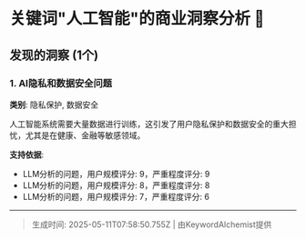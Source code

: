 # 关键词"人工智能"的商业洞察分析 🧪

## 发现的洞察 (1个)

### 1. AI隐私和数据安全问题

**类别**: 隐私保护, 数据安全

人工智能系统需要大量数据进行训练，这引发了用户隐私保护和数据安全的重大担忧，尤其是在健康、金融等敏感领域。

**支持依据**:

- LLM分析的问题，用户规模评分: 9，严重程度评分: 9
- LLM分析的问题，用户规模评分: 8，严重程度评分: 8
- LLM分析的问题，用户规模评分: 7，严重程度评分: 6

---


> 生成时间: 2025-05-11T07:58:50.755Z | 由KeywordAlchemist提供